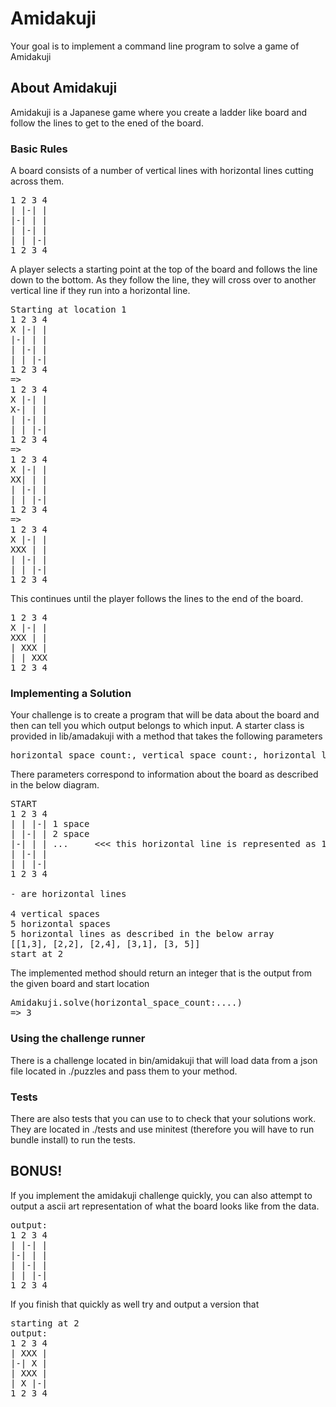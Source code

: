 # Amidakuji

Your goal is to implement a command line program to solve a game of Amidakuji

## About Amidakuji

Amidakuji is a Japanese game where you create a ladder like board and follow the lines to get to the ened of the board.

### Basic Rules

A board consists of a number of vertical lines with horizontal lines cutting across them.

<pre>
1 2 3 4  
| |-| |  
|-| | |  
| |-| |  
| | |-|  
1 2 3 4
</pre>

A player selects a starting point at the top of the board and follows the line down to the 
bottom. As they follow the line, they will cross over to another vertical line if they 
run into a horizontal line.

<pre>
Starting at location 1
1 2 3 4  
X |-| |  
|-| | |  
| |-| |  
| | |-|  
1 2 3 4
=>
1 2 3 4  
X |-| |  
X-| | |  
| |-| |  
| | |-|  
1 2 3 4
=>
1 2 3 4  
X |-| |  
XX| | |  
| |-| |  
| | |-|  
1 2 3 4
=>
1 2 3 4  
X |-| |  
XXX | |  
| |-| |  
| | |-|  
1 2 3 4
</pre>

This continues until the player follows the lines to the end of the board.

<pre>
1 2 3 4  
X |-| |  
XXX | |  
| XXX |  
| | XXX  
1 2 3 4
</pre>

### Implementing a Solution
Your challenge is to create a program that will be data about the board and then can
tell you which output belongs to which input. A starter class is provided in lib/amadakuji
with a method that takes the following parameters
<pre>
horizontal_space_count:, vertical_space_count:, horizontal_lines:, start_location:
</pre>
There parameters correspond to information about the board as described in the below diagram.
<pre>
START
1 2 3 4
| | |-| 1 space
| |-| | 2 space
|-| | | ...     <<< this horizontal line is represented as 1 3
| |-| |
| | |-|
1 2 3 4 

- are horizontal lines

4 vertical spaces
5 horizontal spaces
5 horizontal lines as described in the below array
[[1,3], [2,2], [2,4], [3,1], [3, 5]]
start at 2
</pre>

The implemented method should return an integer that is the output from the given
board and start location
<pre>
Amidakuji.solve(horizontal_space_count:....) 
=> 3
</pre>

### Using the challenge runner
There is a challenge located in bin/amidakuji that will load data from a json file located in ./puzzles 
and pass them to your method.

### Tests
There are also tests that you can use to to check that your solutions work. They are located in ./tests
and use minitest (therefore you will have to run bundle install) to run the tests.

## BONUS!
If you implement the amidakuji challenge quickly, you can also attempt to output a ascii art representation of 
what the board looks like from the data.

<pre>
output:
1 2 3 4  
| |-| |  
|-| | |
| |-| |  
| | |-|
1 2 3 4
</pre>

If you finish that quickly as well try and output a version that 

<pre>
starting at 2
output:
1 2 3 4  
| XXX |
|-| X |
| XXX |  
| X |-|
1 2 3 4
</pre>
